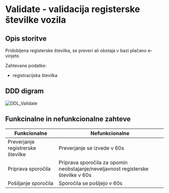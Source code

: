 # Validate - validacija registerske številke vozila

## Opis storitve
Pridobljena registerske številka, se preveri ali obstaja v bazi plačano e-vinjeto

Zahtevane podatke:
- registracijska številka

## DDD digram
![DDL_Validate](https://user-images.githubusercontent.com/44358450/158067760-56f29f55-a71b-44aa-afe4-9d91307cc5ac.png)


## Funkcinalne in nefunkcionalne zahteve
Funkcionalne | Nefunkcionalne
------------ | -------------
Preverjanje registrerske številke | Preverjanje se izvede v 60s
Priprava sporočila | Priprava sporočila za opomin neobstajanje/neveljavnost registerske številke v 60s
Pošiljanje sporočila | Sporočila se pošljejo v 60s
